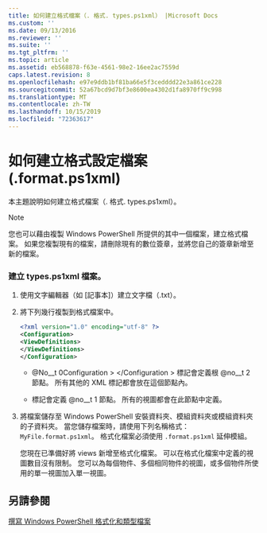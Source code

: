 ```yaml
---
title: 如何建立格式檔案（. 格式. types.ps1xml） |Microsoft Docs
ms.custom: ''
ms.date: 09/13/2016
ms.reviewer: ''
ms.suite: ''
ms.tgt_pltfrm: ''
ms.topic: article
ms.assetid: eb568878-f63e-4561-98e2-16ee2ac7559d
caps.latest.revision: 8
ms.openlocfilehash: e97e9ddb1bf81ba66e5f3cedddd22e3a861ce228
ms.sourcegitcommit: 52a67bcd9d7bf3e8600ea4302d1fa8970ff9c998
ms.translationtype: MT
ms.contentlocale: zh-TW
ms.lasthandoff: 10/15/2019
ms.locfileid: "72363617"
---
```

# <a name="how-to-create-a-formatting-file-formatps1xml"></a>如何建立格式設定檔案 (.format.ps1xml)

本主題說明如何建立格式檔案（. 格式. types.ps1xml）。

> [!NOTE]
> 您也可以藉由複製 Windows PowerShell 所提供的其中一個檔案，建立格式檔案。 如果您複製現有的檔案，請刪除現有的數位簽章，並將您自己的簽章新增至新的檔案。

### <a name="to-create-a-formatps1xml-file"></a>建立 types.ps1xml 檔案。

1. 使用文字編輯器（如 [記事本]）建立文字檔（.txt）。

2. 將下列幾行複製到格式檔案中。

   ```xml
   <?xml version="1.0" encoding="utf-8" ?>
   <Configuration>
   <ViewDefinitions>
   </ViewDefinitions>
   </Configuration>
   ```

   - @No__t 0Configuration > \</Configuration > 標記會定義根 @no__t 2 節點。 所有其他的 XML 標記都會放在這個節點內。

   - <ViewDefinitions></ViewDefinitions>標記會定義 @no__t 1 節點。 所有的視圖都會在此節點中定義。

3. 將檔案儲存至 Windows PowerShell 安裝資料夾、模組資料夾或模組資料夾的子資料夾。 當您儲存檔案時，請使用下列名稱格式： `MyFile.format.ps1xml`。 格式化檔案必須使用 `.format.ps1xml` 延伸模組。

   您現在已準備好將 views 新增至格式化檔案。 可以在格式化檔案中定義的視圖數目沒有限制。 您可以為每個物件、多個相同物件的視圖，或多個物件所使用的單一視圖加入單一視圖。

## <a name="see-also"></a>另請參閱

[撰寫 Windows PowerShell 格式化和類型檔案](./writing-a-powershell-formatting-file.md)
